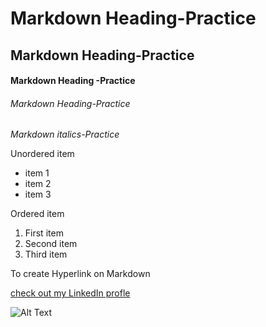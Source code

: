 # Markdown Heading-Practice

## Markdown Heading-Practice

#### Markdown Heading -Practice

###### Markdown Heading-Practice

*Markdown italics-Practice*

Unordered item
  - item 1
- item 2
- item 3


Ordered item
 1. First item
 2. Second item
 3. Third item

To create Hyperlink on Markdown

[check out my LinkedIn profle](https://www.linkedin.com/in/joanopel/)


![Alt Text](https://github.com/Nsidibeopel/RemoteGitHub-Practice/assets/143354400/0b418bac-ca6a-49f3-ac42-9d184afd9e8e)



